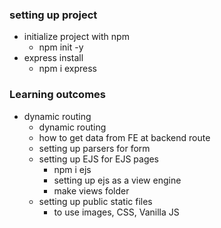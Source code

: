 ### setting up project
- initialize project with npm
  - npm init -y
- express install
  - npm i express
### Learning outcomes
- dynamic routing 
  - dynamic routing
  - how to get data from FE at backend route
  - setting up parsers for form
  - setting up EJS for EJS pages
    - npm i ejs
    - setting up ejs as a view engine
    - make views folder
  - setting up public static files
    - to use images, CSS, Vanilla JS